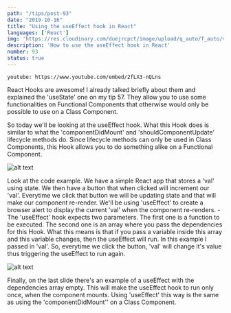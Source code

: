 ```yaml
---
path: "/tips/post-93"
date: "2019-10-16"
title: "Using the useEffect hook in React"
languages: ['React']
img: 'https://res.cloudinary.com/duejrcpct/image/upload/q_auto/f_auto/v1587146652/tips/93-1_kv9tdv.png'
description: 'How to use the useEffect hook in React'
number: 93
status: true
---
```


`youtube: https://www.youtube.com/embed/2fLX3-nQLns`

React Hooks are awesome! I already talked briefly about them and explained the 'useState' one on my tip 57. They allow you to use some functionalities on Functional Components that otherwise would only be possible to use on a Class Component.

So today we'll be looking at the useEffect hook. What this Hook does is similar to what the 'componentDidMount' and 'shouldComponentUpdate' lifecycle methods do. Since lifecycle methods can only be used in Class Components, this Hook allows you to do something alike on a Functional Component.

![alt text](https://res.cloudinary.com/duejrcpct/image/upload/q_auto/f_auto/v1587146673/tips/93-3_x9ecwc.png "React useEffect hook")

Look at the code example. We have a simple React app that stores a 'val' using state. We then have a button that when clicked will increment our 'val'. Everytime we click that button we will be updating state and that will make our component re-render.
We'll be using 'useEffect' to create a browser alert to display the current 'val' when the component re-renders. -
The 'useEffect' hook expects two parameters. The first one is a function to be executed. The second one is an array where you pass the dependencies for this Hook. What this means is that if you pass a variable inside this array and this variable changes, then the useEffect will run. In this example I passed in 'val'. So, everytime we click the button, 'val' will change it's value thus triggering the useEffect to run again.

![alt text](https://res.cloudinary.com/duejrcpct/image/upload/q_auto/f_auto/v1587146674/tips/93-4_w0opnh.png "React useEffect hook")

Finally, on the last slide there's an example of a useEffect with the dependencies array empty. This will make the useEffect hook to run only once, when the component mounts. Using 'useEffect' this way is the same as using the 'componentDidMount'' on a Class Component.